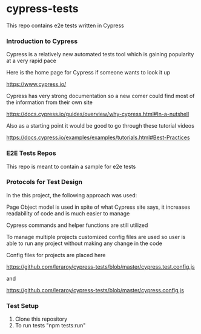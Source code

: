 # cypress-tests

This repo contains e2e tests written in Cypress 

### Introduction to Cypress
Cypress is a relatively new automated tests tool which is gaining popularity at a very rapid pace

Here is the home page for Cypress if someone wants to look it up

https://www.cypress.io/

Cypress has very strong documentation so a new comer could find most of the information from their own site

https://docs.cypress.io/guides/overview/why-cypress.html#In-a-nutshell

Also as a starting point it would be good to go through these tutorial videos

https://docs.cypress.io/examples/examples/tutorials.html#Best-Practices

### E2E Tests Repos
This repo is meant to contain a sample for e2e tests

### Protocols for Test Design

In the this project, the following approach was used:

Page Object model is used in spite of what Cypress site says, it increases readability of code and is much easier to manage

Cypress commands and helper functions are still utilized

To manage multiple projects customized config files are used so user is able to run any project without making any change in the code

Config files for projects are placed here

https://github.com/leraroy/cypress-tests/blob/master/cypress.test.config.js

and

https://github.com/leraroy/cypress-tests/blob/master/cypress.config.js


### Test Setup

1. Clone this repository
2. To run tests "npm tests:run"
